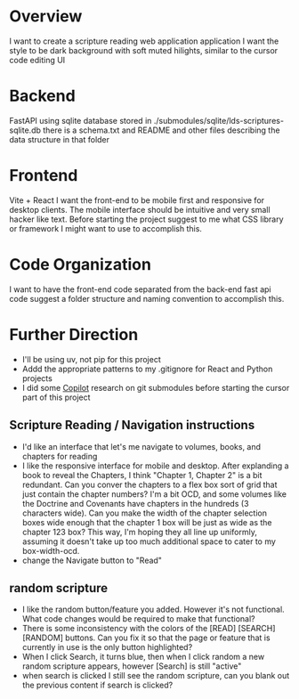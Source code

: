 # Overview 
I want to create a scripture reading web application application
I want the style to be dark background with soft muted hilights, similar to the cursor code editing UI

# Backend
FastAPI using sqlite database stored in ./submodules/sqlite/lds-scriptures-sqlite.db there is a schema.txt and README  and other files describing the data structure in that folder


# Frontend
Vite + React 
I want the front-end to be mobile first and responsive for desktop clients.
The mobile interface should be intuitive and very small hacker like text.
Before starting the project suggest to me what CSS library or framework I might want to use to accomplish this.

# Code Organization
I want to have the front-end code separated from the back-end fast api code
suggest a folder structure and naming convention to accomplish this.

# Further Direction
- I'll be using uv, not pip for this project
- Addd the appropriate patterns to my .gitignore for React and Python projects
- I did some [Copilot](https://copilot.microsoft.com/shares/pages/znF1zmBzX5tBsby1ULrip) research on git submodules before starting the cursor part of this project
## Scripture Reading / Navigation instructions
- I'd like an interface that let's me navigate to volumes, books, and chapters for reading
- I like the responsive interface for mobile and desktop. After explanding a book to reveal the Chapters, I think "Chapter 1, Chapter 2" is a bit redundant. Can you conver the chapters to a flex box sort of grid that just contain the chapter numbers? I'm a bit OCD, and some volumes like the Doctrine and Covenants have chapters in the hundreds (3 characters wide). Can you make the width of the chapter selection boxes wide enough that the chapter 1 box will be just as wide as the chapter 123 box? This way, I'm hoping they all line up uniformly, assuming it doesn't take up too much additional space to cater to my box-width-ocd.
- change the Navigate button to "Read"
## random scripture
- I like the random button/feature you added. However it's not functional. What code changes would be required to make that functional?
- There is some inconsistency with the colors of the [READ] [SEARCH] [RANDOM] buttons. Can you fix it so that the page or feature that is currently in use is the only button highlighted?
- When I click Search, it turns blue, then when I click random a new random scripture appears, however [Search] is still "active"
- when search is clicked I still see the random scripture, can you blank out the previous content if search is clicked?